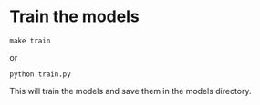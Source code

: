Train the models
================



```
make train
```
or

```
python train.py
```

This will train the models and save them in the models directory.

